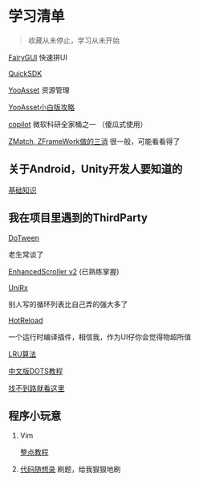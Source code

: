 # 学习清单

>收藏从未停止，学习从未开始

[FairyGUI](https://github.com/fairygui/FairyGUI-unity "FairyGUI教程") 快速拼UI

[QuickSDK](http://www.quicksdk.com.cn/doc-12.html)

[YooAsset](https://www.yooasset.com/docs/Introduce) 资源管理

[YooAsset小白版攻略](https://blog.csdn.net/qq_28686039/article/details/128600948)

[copilot](https://github.com/features/copilot) 微软科研全家桶之一 （傻瓜式使用）

[ZMatch, ZFrameWork做的三消](https://gitee.com/Wnity/zmatch3?_from=gitee_search) 很一般，可能看看得了

## 关于Android，Unity开发人要知道的
[基础知识](https://developer.android.google.cn/guide/components/fundamentals?hl=zh-cn)

## 我在项目里遇到的ThirdParty

[DoTween](https://dotween.demigiant.com/documentation.php)

老生常谈了

[EnhancedScroller v2](https://github.com/zld126126/MyUnity/tree/main/MyEnhancedScroller) (已熟练掌握)

[UniRx](https://www.bilibili.com/read/cv15236973/)

别人写的循环列表比自己弄的强大多了

[HotReload](https://hotreload.net/)

一个运行时编译插件，相信我，作为UI仔你会觉得物超所值

[LRU算法](待查)

[中文版DOTS教程](https://learn.u3d.cn/tutorial/road-to-dots?chapterId=63562b25edca72001f21cff3#)

[找不到路就看这里](https://www.redblobgames.com/)

## 程序小玩意

1. Vim

   [整点教程](https://hanleylee.com/articles/usage-of-vim-editor-basic/)

2. [代码随想录](https://programmercarl.com/)
   刷题，给我狠狠地刷